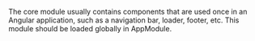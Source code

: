The core module usually contains components that are used once in an Angular application, such as a navigation bar, loader, footer, etc. This module should be loaded globally in AppModule.

